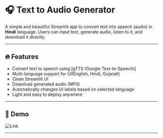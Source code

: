 # 🎧 Text to Audio Generator

A simple and beautiful Streamlit app to convert text into speech (audio) in **Hindi** language. Users can input text, generate audio, listen to it, and download it directly.

---

## 🔥 Features

- Convert text to speech using [gTTS (Google Text-to-Speech)]
- Multi-language support for UI(English, Hindi, Gujarati)
- Clean Streamlit UI
- Download generated audio (MP3)
- Automatically changes UI labels based on selected language
- Light and easy to deploy anywhere

---

## 🚀 Demo

![Link](https://hindi-audio-generator.streamlit.app/) <!-- Replace with actual screenshot path -->

---
